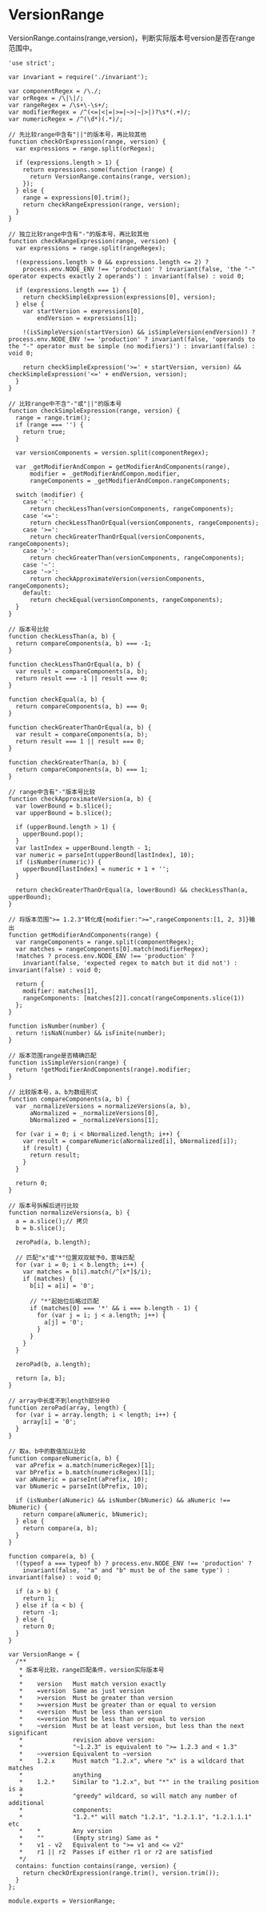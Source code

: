 # VersionRange

VersionRange.contains(range,version)，判断实际版本号version是否在range范围中。

    'use strict';
    
    var invariant = require('./invariant');
    
    var componentRegex = /\./;
    var orRegex = /\|\|/;
    var rangeRegex = /\s+\-\s+/;
    var modifierRegex = /^(<=|<|=|>=|~>|~|>|)?\s*(.+)/;
    var numericRegex = /^(\d*)(.*)/;
    
    // 先比较range中含有"||"的版本号，再比较其他
    function checkOrExpression(range, version) {
      var expressions = range.split(orRegex);
    
      if (expressions.length > 1) {
        return expressions.some(function (range) {
          return VersionRange.contains(range, version);
        });
      } else {
        range = expressions[0].trim();
        return checkRangeExpression(range, version);
      }
    }
    
    // 独立比较range中含有"-"的版本号，再比较其他
    function checkRangeExpression(range, version) {
      var expressions = range.split(rangeRegex);
    
      !(expressions.length > 0 && expressions.length <= 2) ? 
        process.env.NODE_ENV !== 'production' ? invariant(false, 'the "-" operator expects exactly 2 operands') : invariant(false) : void 0;
    
      if (expressions.length === 1) {
        return checkSimpleExpression(expressions[0], version);
      } else {
        var startVersion = expressions[0],
            endVersion = expressions[1];
    
        !(isSimpleVersion(startVersion) && isSimpleVersion(endVersion)) ? process.env.NODE_ENV !== 'production' ? invariant(false, 'operands to the "-" operator must be simple (no modifiers)') : invariant(false) : void 0;
    
        return checkSimpleExpression('>=' + startVersion, version) && checkSimpleExpression('<=' + endVersion, version);
      }
    }
    
    // 比较range中不含"-"或"||"的版本号
    function checkSimpleExpression(range, version) {
      range = range.trim();
      if (range === '') {
        return true;
      }
    
      var versionComponents = version.split(componentRegex);
    
      var _getModifierAndCompon = getModifierAndComponents(range),
          modifier = _getModifierAndCompon.modifier,
          rangeComponents = _getModifierAndCompon.rangeComponents;
    
      switch (modifier) {
        case '<':
          return checkLessThan(versionComponents, rangeComponents);
        case '<=':
          return checkLessThanOrEqual(versionComponents, rangeComponents);
        case '>=':
          return checkGreaterThanOrEqual(versionComponents, rangeComponents);
        case '>':
          return checkGreaterThan(versionComponents, rangeComponents);
        case '~':
        case '~>':
          return checkApproximateVersion(versionComponents, rangeComponents);
        default:
          return checkEqual(versionComponents, rangeComponents);
      }
    }
    
    // 版本号比较
    function checkLessThan(a, b) {
      return compareComponents(a, b) === -1;
    }
    
    function checkLessThanOrEqual(a, b) {
      var result = compareComponents(a, b);
      return result === -1 || result === 0;
    }
    
    function checkEqual(a, b) {
      return compareComponents(a, b) === 0;
    }
    
    function checkGreaterThanOrEqual(a, b) {
      var result = compareComponents(a, b);
      return result === 1 || result === 0;
    }
    
    function checkGreaterThan(a, b) {
      return compareComponents(a, b) === 1;
    }
    
    // range中含有"-"版本号比较
    function checkApproximateVersion(a, b) {
      var lowerBound = b.slice();
      var upperBound = b.slice();
    
      if (upperBound.length > 1) {
        upperBound.pop();
      }
      var lastIndex = upperBound.length - 1;
      var numeric = parseInt(upperBound[lastIndex], 10);
      if (isNumber(numeric)) {
        upperBound[lastIndex] = numeric + 1 + '';
      }
    
      return checkGreaterThanOrEqual(a, lowerBound) && checkLessThan(a, upperBound);
    }
    
    // 将版本范围">= 1.2.3"转化成{modifier:">=",rangeComponents:[1, 2, 3]}输出
    function getModifierAndComponents(range) {
      var rangeComponents = range.split(componentRegex);
      var matches = rangeComponents[0].match(modifierRegex);
      !matches ? process.env.NODE_ENV !== 'production' ? 
        invariant(false, 'expected regex to match but it did not') : invariant(false) : void 0;
    
      return {
        modifier: matches[1],
        rangeComponents: [matches[2]].concat(rangeComponents.slice(1))
      };
    }
    
    function isNumber(number) {
      return !isNaN(number) && isFinite(number);
    }
    
    // 版本范围range是否精确匹配
    function isSimpleVersion(range) {
      return !getModifierAndComponents(range).modifier;
    }
    
    // 比较版本号，a、b为数组形式
    function compareComponents(a, b) {
      var _normalizeVersions = normalizeVersions(a, b),
          aNormalized = _normalizeVersions[0],
          bNormalized = _normalizeVersions[1];
    
      for (var i = 0; i < bNormalized.length; i++) {
        var result = compareNumeric(aNormalized[i], bNormalized[i]);
        if (result) {
          return result;
        }
      }
    
      return 0;
    }
    
    // 版本号拆解后进行比较
    function normalizeVersions(a, b) {
      a = a.slice();// 拷贝
      b = b.slice();
    
      zeroPad(a, b.length);
    
      // 匹配"x"或"*"位置双双赋予0，意味匹配
      for (var i = 0; i < b.length; i++) {
        var matches = b[i].match(/^[x*]$/i);
        if (matches) {
          b[i] = a[i] = '0';
    
          // "*"起始位后略过匹配
          if (matches[0] === '*' && i === b.length - 1) {
            for (var j = i; j < a.length; j++) {
              a[j] = '0';
            }
          }
        }
      }
    
      zeroPad(b, a.length);
    
      return [a, b];
    }
    
    // array中长度不到length部分补0
    function zeroPad(array, length) {
      for (var i = array.length; i < length; i++) {
        array[i] = '0';
      }
    }
    
    // 取a、b中的数值加以比较
    function compareNumeric(a, b) {
      var aPrefix = a.match(numericRegex)[1];
      var bPrefix = b.match(numericRegex)[1];
      var aNumeric = parseInt(aPrefix, 10);
      var bNumeric = parseInt(bPrefix, 10);
    
      if (isNumber(aNumeric) && isNumber(bNumeric) && aNumeric !== bNumeric) {
        return compare(aNumeric, bNumeric);
      } else {
        return compare(a, b);
      }
    }
    
    function compare(a, b) {
      !(typeof a === typeof b) ? process.env.NODE_ENV !== 'production' ? 
        invariant(false, '"a" and "b" must be of the same type') : invariant(false) : void 0;
    
      if (a > b) {
        return 1;
      } else if (a < b) {
        return -1;
      } else {
        return 0;
      }
    }
    
    var VersionRange = {
      /**
       * 版本号比较，range匹配条件，version实际版本号
       *
       *    version   Must match version exactly
       *    =version  Same as just version
       *    >version  Must be greater than version
       *    >=version Must be greater than or equal to version
       *    <version  Must be less than version
       *    <=version Must be less than or equal to version
       *    ~version  Must be at least version, but less than the next significant
       *              revision above version:
       *              "~1.2.3" is equivalent to ">= 1.2.3 and < 1.3"
       *    ~>version Equivalent to ~version
       *    1.2.x     Must match "1.2.x", where "x" is a wildcard that matches
       *              anything
       *    1.2.*     Similar to "1.2.x", but "*" in the trailing position is a
       *              "greedy" wildcard, so will match any number of additional
       *              components:
       *              "1.2.*" will match "1.2.1", "1.2.1.1", "1.2.1.1.1" etc
       *    *         Any version
       *    ""        (Empty string) Same as *
       *    v1 - v2   Equivalent to ">= v1 and <= v2"
       *    r1 || r2  Passes if either r1 or r2 are satisfied
       */
      contains: function contains(range, version) {
        return checkOrExpression(range.trim(), version.trim());
      }
    };
    
    module.exports = VersionRange;